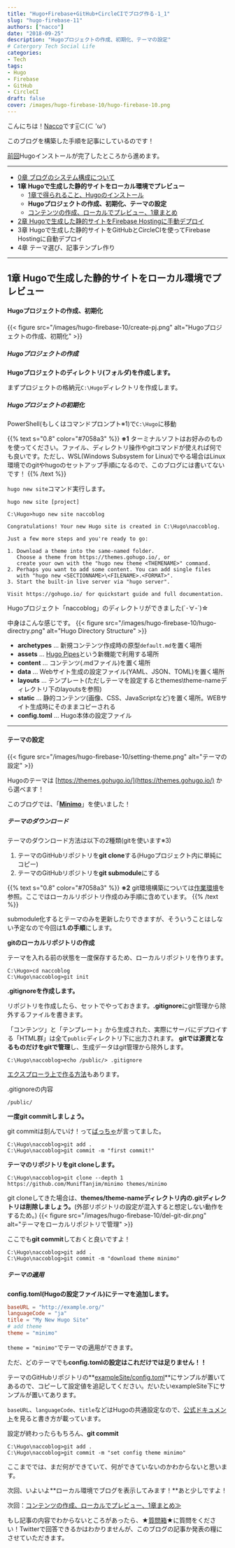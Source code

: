 ```yaml
---
title: "Hugo+Firebase+GitHub+CircleCIでブログ作る-1_1"
slug: "hugo-firebase-11"
authors: ["nacco"]
date: "2018-09-25"
description: "Hugoプロジェクトの作成、初期化、テーマの設定"
# Catergory Tech Social Life
categories:
- Tech
tags:
- Hugo
- Firebase
- GitHub
- CircleCI
draft: false
cover: /images/hugo-firebase-10/hugo-firebase-10.png
---
```


こんにちは！[Nacco](https://twitter.com/climbing_nacco)です=͟͟͞͞⊂(⊂ 'ω')

このブログを構築した手順を記事にしているのです！

[前回](../hugo-firebase-00)Hugoインストールが完了したところから進めます。

---

- [0章 ブログのシステム構成について](../hugo-firebase-00)
- **1章 Hugoで生成した静的サイトをローカル環境でプレビュー**
  - [1章で得られること、Hugoのインストール](../hugo-firebase-10)
  - **Hugoプロジェクトの作成、初期化、テーマの設定**
  - [コンテンツの作成、ローカルでプレビュー、1章まとめ](../hugo-firebase-12)
- [2章 Hugoで生成した静的サイトをFirebase Hostingに手動デプロイ](../hugo-firebase-20)
- 3章 Hugoで生成した静的サイトをGitHubとCircleCIを使ってFirebase Hostingに自動デプロイ
- 4章 テーマ選び、記事テンプレ作り

---
## 1章 Hugoで生成した静的サイトをローカル環境でプレビュー

#### Hugoプロジェクトの作成、初期化
{{< figure src="/images/hugo-firebase-10/create-pj.png" alt="Hugoプロジェクトの作成、初期化" >}}

##### Hugoプロジェクトの作成
**Hugoプロジェクトのディレクトリ(フォルダ)を作成します。**

まずプロジェクトの格納元`C:\Hugo`ディレクトリを作成します。

##### Hugoプロジェクトの初期化

PowerShell(もしくはコマンドプロンプト※1)で`C:\Hugo`に移動

{{% text s="0.8" color="#7058a3" %}}
**※1** ターミナルソフトはお好みのものを使ってください。ファイル、ディレクトリ操作やgitコマンドが使えれば何でも良いです。ただし、WSL(Windows Subsystem for Linux)でやる場合はLinux環境でのgitやhugoのセットアップ手順になるので、このブログには書いてないです！
{{% /text %}}


`hugo new site`コマンド実行します。

`hugo new site [project]`


```
C:\Hugo>hugo new site naccoblog 

Congratulations! Your new Hugo site is created in C:\Hugo\naccoblog.

Just a few more steps and you're ready to go:

1. Download a theme into the same-named folder.
   Choose a theme from https://themes.gohugo.io/, or
   create your own with the "hugo new theme <THEMENAME>" command.
2. Perhaps you want to add some content. You can add single files
   with "hugo new <SECTIONNAME>\<FILENAME>.<FORMAT>".
3. Start the built-in live server via "hugo server".

Visit https://gohugo.io/ for quickstart guide and full documentation.
```

Hugoプロジェクト「naccoblog」のディレクトリができました(`･∀-´)☆

中身はこんな感じです。
{{< figure src="/images/hugo-firebase-10/hugo-directry.png" alt="Hugo Directory Structure" >}}

- **archetypes** … 新規コンテンツ作成時の原型`default.md`を置く場所
- **assets** … [Hugo Pipes](https://gohugo.io/hugo-pipes/introduction/)という新機能で利用する場所
- **content** … コンテンツ(.mdファイル)を置く場所
- **data** … Webサイト生成の設定ファイル(YAML、JSON、TOML)を置く場所
- **layouts** … テンプレート(ただしテーマを設定するとthemes\theme-nameディレクトリ下のlayoutsを参照)
- **static** … 静的コンテンツ(画像、CSS、JavaScriptなど)を置く場所。WEBサイト生成時にそのままコピーされる
- **config.toml** … Hugo本体の設定ファイル

---
#### テーマの設定
{{< figure src="/images/hugo-firebase-10/setting-theme.png" alt="テーマの設定" >}}

Hugoのテーマは
[https://themes.gohugo.io/](https://themes.gohugo.io/) から選べます！

このブログでは、「**[Minimo](https://github.com/MunifTanjim/minimo)**」を使いました！

##### テーマのダウンロード 

テーマのダウンロード方法は以下の2種類(gitを使います※3)

1. テーマのGitHubリポジトリを**git clone**する(Hugoプロジェクト内に単純にコピー)
2. テーマのGitHubリポジトリを**git submodule**にする

{{% text s="0.8" color="#7058a3" %}}
**※2** git環境構築については[作業環境](#%E4%BD%9C%E6%A5%AD%E7%92%B0%E5%A2%83)を参照。ここではローカルリポジトリ作成のみ手順に含めています。
{{% /text %}}

submodule化するとテーマのみを更新したりできますが、そういうことはしない予定なので今回は**1.の手順**にします。

**gitのローカルリポジトリの作成**

テーマを入れる前の状態を一度保存するため、ローカルリポジトリを作ります。
```
C:\Hugo>cd naccoblog
C:\Hugo\naccoblog>git init
```

**.gitignoreを作成します。**

リポジトリを作成したら、セットでやっておきます。**.gitignore**にgit管理から除外するファイルを書きます。

「コンテンツ」と「テンプレート」から生成された、実際にサーバにデプロイする「HTML群」は全て`public`ディレクトリ下に出力されます。
**gitでは源資となるものだけをgitで管理**し、生成データはgit管理から除外します。

```
C:\Hugo\naccoblog>echo /public/> .gitignore 
```
[エクスプローラ上で作る方法](https://qiita.com/sgur/items/745e0ee02c69b50bf9e5)もあります。

.gitignoreの内容
```git
/public/
```


**一度git commitしましょう。**

git commitは刻んでいけ！って[ばっちゃ](https://twitter.com/kazuhito_m)が言ってました。
```
C:\Hugo\naccoblog>git add . 
C:\Hugo\naccoblog>git commit -m "first commit!"
```

**テーマのリポジトリをgit cloneします。**
```
C:\Hugo\naccoblog>git clone --depth 1 https://github.com/MunifTanjim/minimo themes/minimo
```

git cloneしてきた場合は、**themes/theme-nameディレクトリ内の.gitディレクトリは削除しましょう。**(外部リポジトリの設定が混入すると想定しない動作をするため。)
{{< figure src="/images/hugo-firebase-10/del-git-dir.png" alt="テーマをローカルリポジトリで管理" >}}

ここでも**git commit**しておくと良いですよ！
```
C:\Hugo\naccoblog>git add . 
C:\Hugo\naccoblog>git commit -m "download theme minimo"
```

##### テーマの適用
**config.toml(Hugoの設定ファイル)にテーマを追加します。**
```toml
baseURL = "http://example.org/"
languageCode = "ja"
title = "My New Hugo Site"
# add theme 
theme = "minimo"
```
`theme = "minimo"`でテーマの適用ができます。

ただ、どのテーマでも**config.tomlの設定はこれだけでは足りません！！**

テーマのGitHubリポジトリの**[exampleSite/config.toml](https://github.com/MunifTanjim/minimo/blob/master/exampleSite/config.toml)**にサンプルが置いてあるので、コピーして設定値を追記してください。だいたいexampleSite下にサンプルが置いてあります。

`baseURL`、`languageCode`、`title`などはHugoの共通設定なので、[公式ドキュメント](https://gohugo.io/getting-started/configuration/#example-configuration)を見ると書き方が載っています。

設定が終わったらもちろん、**git commit**
```
C:\Hugo\naccoblog>git add . 
C:\Hugo\naccoblog>git commit -m "set config theme minimo"
```

ここまででは、まだ何ができていて、何ができていないのかわからないと思います。

次回、いよいよ**ローカル環境でブログを表示してみます！**あと少しですよ！

次回：[コンテンツの作成、ローカルでプレビュー、1章まとめ≫](../hugo-firebase-12)

もし記事の内容でわからないところがあったら、★[質問箱](https://peing.net/ja/climbing_nacco?event=0)★に質問をください！Twitterで回答できるかはわかりませんが、このブログの記事か発表の糧にさせていただきます。